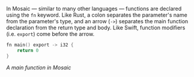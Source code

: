 In Mosaic — similar to many other languages — functions are declared using the `fn` keyword. Like Rust, a colon separates the parameter's name from the parameter's type, and an arrow (`->`) separates the main function declaration from the return type and body. Like Swift, function modifiers (i.e. `export`) come before the arrow.

```swift
fn main() export -> i32 {
	return 0
}
```
 *A main function in Mosaic*

